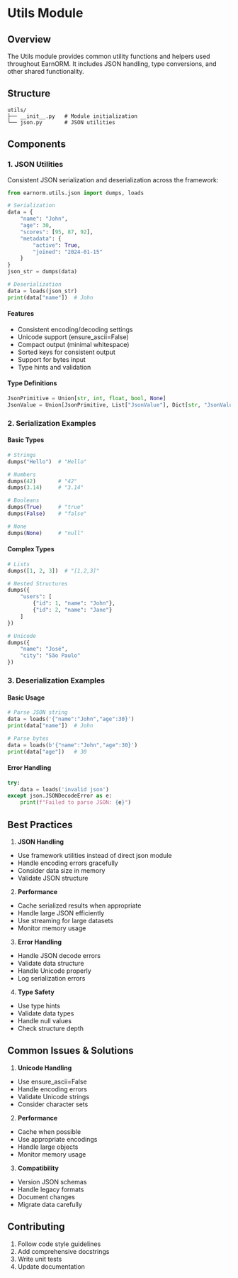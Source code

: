 # Utils Module

## Overview
The Utils module provides common utility functions and helpers used throughout EarnORM. It includes JSON handling, type conversions, and other shared functionality.

## Structure

```
utils/
├── __init__.py   # Module initialization
└── json.py       # JSON utilities
```

## Components

### 1. JSON Utilities
Consistent JSON serialization and deserialization across the framework:

```python
from earnorm.utils.json import dumps, loads

# Serialization
data = {
    "name": "John",
    "age": 30,
    "scores": [95, 87, 92],
    "metadata": {
        "active": True,
        "joined": "2024-01-15"
    }
}
json_str = dumps(data)

# Deserialization
data = loads(json_str)
print(data["name"])  # John
```

#### Features
- Consistent encoding/decoding settings
- Unicode support (ensure_ascii=False)
- Compact output (minimal whitespace)
- Sorted keys for consistent output
- Support for bytes input
- Type hints and validation

#### Type Definitions
```python
JsonPrimitive = Union[str, int, float, bool, None]
JsonValue = Union[JsonPrimitive, List["JsonValue"], Dict[str, "JsonValue"]]
```

### 2. Serialization Examples

#### Basic Types
```python
# Strings
dumps("Hello")  # "Hello"

# Numbers
dumps(42)       # "42"
dumps(3.14)     # "3.14"

# Booleans
dumps(True)     # "true"
dumps(False)    # "false"

# None
dumps(None)     # "null"
```

#### Complex Types
```python
# Lists
dumps([1, 2, 3])  # "[1,2,3]"

# Nested Structures
dumps({
    "users": [
        {"id": 1, "name": "John"},
        {"id": 2, "name": "Jane"}
    ]
})

# Unicode
dumps({
    "name": "José",
    "city": "São Paulo"
})
```

### 3. Deserialization Examples

#### Basic Usage
```python
# Parse JSON string
data = loads('{"name":"John","age":30}')
print(data["name"])  # John

# Parse bytes
data = loads(b'{"name":"John","age":30}')
print(data["age"])   # 30
```

#### Error Handling
```python
try:
    data = loads('invalid json')
except json.JSONDecodeError as e:
    print(f"Failed to parse JSON: {e}")
```

## Best Practices

1. **JSON Handling**
- Use framework utilities instead of direct json module
- Handle encoding errors gracefully
- Consider data size in memory
- Validate JSON structure

2. **Performance**
- Cache serialized results when appropriate
- Handle large JSON efficiently
- Use streaming for large datasets
- Monitor memory usage

3. **Error Handling**
- Handle JSON decode errors
- Validate data structure
- Handle Unicode properly
- Log serialization errors

4. **Type Safety**
- Use type hints
- Validate data types
- Handle null values
- Check structure depth

## Common Issues & Solutions

1. **Unicode Handling**
- Use ensure_ascii=False
- Handle encoding errors
- Validate Unicode strings
- Consider character sets

2. **Performance**
- Cache when possible
- Use appropriate encodings
- Handle large objects
- Monitor memory usage

3. **Compatibility**
- Version JSON schemas
- Handle legacy formats
- Document changes
- Migrate data carefully

## Contributing

1. Follow code style guidelines
2. Add comprehensive docstrings
3. Write unit tests
4. Update documentation 
